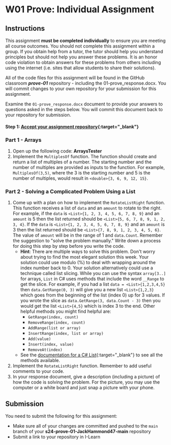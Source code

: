 # W01 Prove: Individual Assignment
## Instructions

This assignment **must be completed individually** to ensure you are meeting all course outcomes. You should not complete this assignment within a group. If you obtain help from a tutor, the tutor should help you understand principles but should not help you answer these problems. It is an honor code violation to obtain answers for these problems from others including using the internet (i.e. sites that allow students to share their solutions).

All of the code files for this assignment will be found in the GitHub classroom ***prove-01*** repository - including the 01-prove_response.docx. You will commit changes to your own repository for your submission for this assignment.

Examine the `01-prove_response.docx` document to provide your answers to questions asked in the steps below. You will commit this document back to your repository for submission.

#### Step 1: [Accept your assignment repository](prove-classroom){:target="_blank"}

### Part 1 - Arrays
1. Open up the following code: **ArraysTester**
2. Implement the `MultiplesOf` function. The function should create and return a list of multiples of a number. The starting number and the number of multiples are provided as inputs to the function. For example, `MultiplesOf(3,5)`, where the 3 is the starting number and 5 is the number of multiples, would result in `<double>{3, 6, 9, 12, 15}`.

### Part 2 - Solving a Complicated Problem Using a List
1. Come up with a plan on how to implement the `RotateListRight` function. This function receives a list of `data` and an `amount` to rotate to the right. For example, if the `data` is `<List>{1, 2, 3, 4, 5, 6, 7, 8, 9}` and an `amount` is 5 then the list returned should be `<List>{5, 6, 7, 8, 9, 1, 2, 3, 4}`. If the `data` is `<List>{1, 2, 3, 4, 5, 6, 7, 8, 9}` and an `amount` is 3 then the list returned should be `<List>{7, 8, 9, 1, 2, 3, 4, 5, 6}`. The value of `amount` will be in the range of 1 and `data.Count`. Remember the suggestion to "solve the problem manually." Write down a process for doing this step by step before you write the code.
    * **Hint**: There are multiple ways to solve this problem. Don't worry about trying to find the most elegant solution this week. Your solution could use modulo (%) to deal with wrapping around the index number back to 0. Your solution alternatively could use a technique called list slicing. While you can use the syntax `array[3..]` for arrays, `List` in C# uses methods that include the word `__Range` to get the slice. For example, if you had a list `data = <List>{1,2,3,4,5}` then `data.GetRange(0, 3)` will give you a new list `<List>{1,2,3}` which goes from the beginning of the list (index 0) up for 3 values. If you wrote the slice as `data.GetRange(3, data.Count - 3)` then you would get the list `<List>{4,5}` which is index 3 to the end. Other helpful methods you might find helpful are:
        * `GetRange(index, count)`
        * `RemoveRange(index, count)`
        * `AddRange(list or array)`
        * `InsertRange(index, list or array)`
        * `Add(value)`
        * `Insert(index, value)`
        * `RemoveAt(index)`
    * See the [documentation for a C# List](https://learn.microsoft.com/en-us/dotnet/api/system.collections.generic.list-1?view=net-6.0#methods){:target="_blank"} to see all the methods available.
2. Implement the `RotateListRight` function. Remember to add useful comments to your code.
3. In your response document, give a description (including a picture) of how the code is solving the problem. For the picture, you may use the computer or a white board and just snap a picture with your phone.

## Submission
You need to submit the following for this assignment:
* Make sure all of your changes are committed and pushed to the `main` branch of your **s24-prove-01-JackHammond47-main** repository
* Submit a link to your repository in I-Learn
